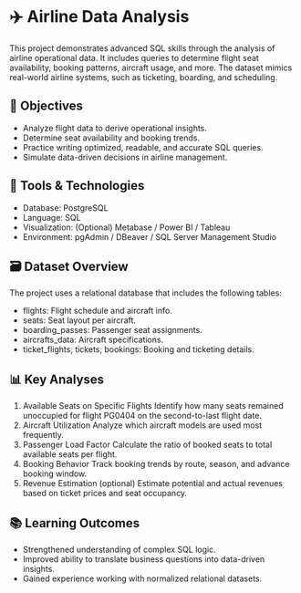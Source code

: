# ✈️ Airline Data Analysis
This project demonstrates advanced SQL skills through the analysis of airline operational data. It includes queries to determine flight seat availability, booking patterns, aircraft usage, and more. The dataset mimics real-world airline systems, such as ticketing, boarding, and scheduling.

## 📌 Objectives
* Analyze flight data to derive operational insights.
* Determine seat availability and booking trends.
* Practice writing optimized, readable, and accurate SQL queries.
* Simulate data-driven decisions in airline management.

## 🧰 Tools & Technologies
* Database: PostgreSQL
* Language: SQL
* Visualization: (Optional) Metabase / Power BI / Tableau
* Environment: pgAdmin / DBeaver / SQL Server Management Studio

## 🗃️ Dataset Overview
The project uses a relational database that includes the following tables:
* flights: Flight schedule and aircraft info.
* seats: Seat layout per aircraft.
* boarding_passes: Passenger seat assignments.
* aircrafts_data: Aircraft specifications.
* ticket_flights, tickets, bookings: Booking and ticketing details.

## 📊 Key Analyses
1. Available Seats on Specific Flights
   Identify how many seats remained unoccupied for flight PG0404 on the second-to-last flight date.
2. Aircraft Utilization
   Analyze which aircraft models are used most frequently.
3. Passenger Load Factor
   Calculate the ratio of booked seats to total available seats per flight.
4. Booking Behavior
   Track booking trends by route, season, and advance booking window.
5. Revenue Estimation (optional)
   Estimate potential and actual revenues based on ticket prices and seat occupancy.

## 📚 Learning Outcomes
* Strengthened understanding of complex SQL logic.
* Improved ability to translate business questions into data-driven insights.
* Gained experience working with normalized relational datasets.
